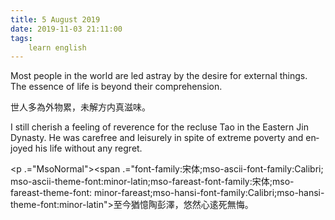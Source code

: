 ```yaml
---
title: 5 August 2019
date: 2019-11-03 21:11:00
tags:
    learn english
---
```

<p .="MsoNormal"><span lang="EN-US">Most people in the world are led astray by
the desire for external things. The essence of life is beyond their
comprehension. </span></p>

<p .="MsoNormal"><span .="font-family:&#x5B8B;&#x4F53;;mso-ascii-font-family:Calibri;
mso-ascii-theme-font:minor-latin;mso-fareast-font-family:&#x5B8B;&#x4F53;;mso-fareast-theme-font:
minor-fareast;mso-hansi-font-family:Calibri;mso-hansi-theme-font:minor-latin">&#x4E16;&#x4EBA;&#x591A;&#x70BA;&#x5916;&#x7269;&#x7D2F;&#xFF0C;&#x672A;&#x89E3;&#x65B9;&#x5185;&#x771F;&#x6ECB;&#x5473;&#x3002;</span></p><p .="MsoNormal"><span lang="EN-US">I still cherish a feeling of reverence for
the recluse Tao in the Eastern Jin Dynasty. He was carefree and leisurely in
spite of extreme poverty and enjoyed his life without any regret. </span></p><p .="MsoNormal"><span .="font-family:&#x5B8B;&#x4F53;;mso-ascii-font-family:Calibri;
mso-ascii-theme-font:minor-latin;mso-fareast-font-family:&#x5B8B;&#x4F53;;mso-fareast-theme-font:
minor-fareast;mso-hansi-font-family:Calibri;mso-hansi-theme-font:minor-latin">

</span></p><p .="MsoNormal"><span .="font-family:&#x5B8B;&#x4F53;;mso-ascii-font-family:Calibri;
mso-ascii-theme-font:minor-latin;mso-fareast-font-family:&#x5B8B;&#x4F53;;mso-fareast-theme-font:
minor-fareast;mso-hansi-font-family:Calibri;mso-hansi-theme-font:minor-latin">&#x81F3;&#x4ECA;&#x7336;&#x61B6;&#x9676;&#x5F6D;&#x6FA4;&#xFF0C;&#x60A0;&#x7136;&#x5FC3;&#x903A;&#x6B7B;&#x7121;&#x6094;&#x3002;</span></p>